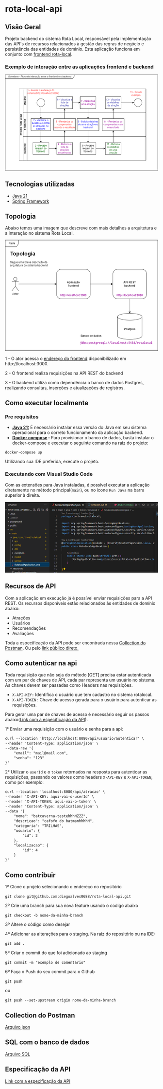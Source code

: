 # rota-local-api

## Visão Geral
Projeto backend do sistema Rota Local, responsável pela implementação das API's de recursos relacionados à gestão das regras de negócio e persistência das entidades de domínio. Esta aplicação funciona em conjunto com [frontend rota-local](https://github.com/diegoalves0688/rota-local).

### Exemplo de interação entre as aplicações frontend e backend

![Diagrama projeto](/diagrama-projeto.png)

## Tecnologias utilizadas
- [Java 21](https://www.oracle.com/java/technologies/javase/jdk21-archive-downloads.html)
- [ Spring Framework](https://spring.io/projects/spring-framework)

## Topologia

Abaixo temos uma imagem que descreve com mais detalhes a arquitetura e a interação no sistema Rota Local.

![API](/api.png)

1 - O ator acessa o [endereço do frontend](https://github.com/diegoalves0688/rota-local) disponibilizado em http://localhost:3000.

2 - O frontend realiza requisições na API REST do backend

3 - O backend utiliza como dependência o banco de dados Postgres, realizando consultas, inserções e atualizações de registros.

## Como executar localmente

### Pre requisitos
- **[Java 21:](https://www.oracle.com/java/technologies/javase/jdk21-archive-downloads.html)** É necessário instalar essa versão do Java em seu sistema operacional para o correto funcionamento da aplicação backend.
- **[Docker compose](https://docs.docker.com/compose/install/) :**  Para provisionar o banco de dados, basta instalar o docker-compose e executar o seguinte comando na raiz do projeto: 
```
docker-compose up
```

Utilizando sua IDE preferida, execute o projeto.

### Executando com Visual Studio Code

Com as extensões para Java instaladas, é possível executar a aplicação diretamente no método principal(``main``), ou no ícone ``Run Java`` na barra superior à direita.

![Visual Studio Code](/ide.png)

## Recursos de API

Com a aplicação em execução já é possível enviar requisições para a API REST. Os recursos disponíveis estão relacionados às entidades de domínio abaixo:

 - Atrações
 - Usuários
 - Recomendações
 - Avaliações

 Toda a especificação da API pode ser encontrada nessa [Collection do Postman](https://github.com/diegoalves0688/rota-local-api/blob/main/rota_local_api.postman_collection.json). Ou pelo [link público direto.](https://documenter.getpostman.com/view/27022140/2sA2xmUVms)


## Como autenticar na api

Toda requisição que não seja do método [GET] precisa estar autenticada com um par de chaves de API, cada par representa um usuário no sistema. As chaves devem ser passadas como Headers nas requisições.

- ``X-API-KEY:`` Identifica o usuário que tem cadastro no sistema rotalocal.
- ``X-API-TOKEN:`` Chave de acesso gerada para o usuário para autenticar as requisições.

Para gerar uma par de chaves de acesso é necessário seguir os passos abaixo([Link com a especificação da API](https://documenter.getpostman.com/view/27022140/2sA2xmUVms#810594a4-6e4a-46dd-bc34-45c9d4438bd6)).

1° Enviar uma requisição com o usuário e senha para a api:

```
curl --location 'http://localhost:8080/api/usuario/autenticar' \
--header 'Content-Type: application/json' \
--data-raw '{
    "email": "mail@mail.com",
    "senha": "123"
}'
```

2° Utilizar o `userId` e o `token` retornados na resposta para autenticar as requisições, passando os valores como headers `X-API-KEY` e `X-API-TOKEN`, como por exemplo:
 
```
curl --location 'localhost:8080/api/atracao' \
--header 'X-API-KEY: aqui-vai-o-userId' \
--header 'X-API-TOKEN: aqui-vai-o-token' \
--header 'Content-Type: application/json' \
--data '{
    "nome": "batcaverna-testehhhNZZZ",
    "descricao": "cafofo do batmanhhhhN",
    "categoria": "TRILHAS",
    "usuario": {
        "id": 2
    },
    "localizacao": {
        "id": 4
    }
}'
```


## Como contribuir

1º Clone o projeto selecionando o endereço no repositório

```git clone git@github.com:diegoalves0688/rota-local-api.git```

2º Crie uma branch para sua nova feature usando o codigo abaixo

```git checkout -b nome-da-minha-branch```

3º Altere o código como desejar

4ª Adicionar as alterações para o staging. Na raiz do repositório ou na IDE:

```git add .```

5º Criar o commit do que foi adicionado ao staging

```git commit -m "exemplo de comentario"```

6º Faça o Push do seu commit para o Github

```git push```

ou 

```git push --set-upstream origin nome-da-minha-branch```

## Collection do Postman

[Arquivo json](https://github.com/diegoalves0688/rota-local-api/blob/main/rota_local_api.postman_collection.json)

## SQL com o banco de dados

[Arquivo SQL](https://github.com/diegoalves0688/rota-local-api/blob/main/database.sql)

## Especificação da API

[Link com a especificação da API](https://documenter.getpostman.com/view/27022140/2sA2xmUVms)